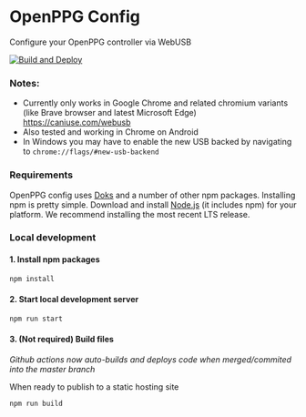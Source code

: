 # OpenPPG Config

 Configure your OpenPPG controller via WebUSB

[![Build and Deploy](https://github.com/openppg/openppg-config-v2/actions/workflows/build-gh-pages.yml/badge.svg)](https://github.com/openppg/openppg-config-v2/actions/workflows/build-gh-pages.yml)

### Notes:

- Currently only works in Google Chrome and related chromium variants (like Brave browser and latest Microsoft Edge) https://caniuse.com/webusb
- Also tested and working in Chrome on Android
- In Windows you may have to enable the new USB backed by navigating to `chrome://flags/#new-usb-backend`

### Requirements

OpenPPG config uses [Doks](https://github.com/h-enk/doks) and a number of other npm packages. Installing npm is pretty simple. Download and install [Node.js](https://nodejs.org/) (it includes npm) for your platform. We recommend installing the most recent LTS release.

### Local development

#### 1. Install npm packages

```bash
npm install
```

#### 2. Start local development server

```bash
npm run start
```

#### 3. (Not required)  Build files

*Github actions now auto-builds and deploys code when merged/commited into the master branch*

When ready to publish to a static hosting site

```bash
npm run build
```
